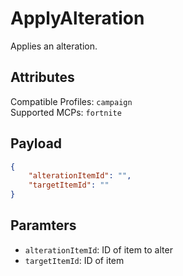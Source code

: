 # ApplyAlteration
Applies an alteration.

## Attributes
Compatible Profiles: `campaign`  
Supported MCPs: `fortnite`

## Payload
```json
{
    "alterationItemId": "",
    "targetItemId": ""
}
```

## Paramters
- `alterationItemId`: ID of item to alter
- `targetItemId`: ID of item